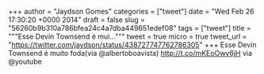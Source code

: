 
+++
author = "Jaydson Gomes"
categories = ["tweet"]
date = "Wed Feb 26 17:30:20 +0000 2014"
draft = false
slug = "56260b9b310a786bfea24c4a7dba449651edef08"
tags = ["tweet"]
title = """Esse Devin Townsend é mui..."""
tweet = true
micro = true
tweet_url = "https://twitter.com/jaydson/status/438727747762786305"
+++
Esse Devin Townsend é muito foda(via @albertoboavista) http://t.co/mKEoOwv6jH via @youtube
